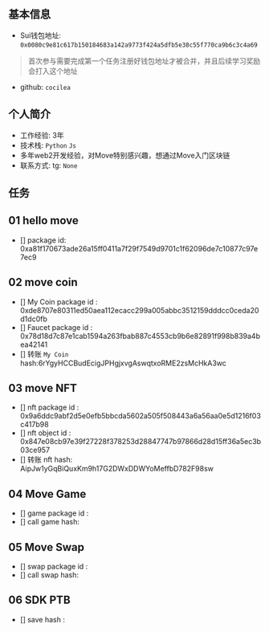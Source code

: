 ## 基本信息
- Sui钱包地址: `0x0080c9e81c617b150184683a142a9773f424a5dfb5e38c55f770ca9b6c3c4a69`
> 首次参与需要完成第一个任务注册好钱包地址才被合并，并且后续学习奖励会打入这个地址
- github: `cocilea`

## 个人简介
- 工作经验: 3年
- 技术栈: `Python` `Js`
- 多年web2开发经验，对Move特别感兴趣，想通过Move入门区块链
- 联系方式: tg: `None` 

## 任务

##   01 hello move  
- [] package id: 0xa81f170673ade26a15ff0411a7f29f7549d9701c1f62096de7c10877c97e7ec9

##   02 move coin
- [] My Coin package id : 0xde8707e80311ed50aea112ecacc299a005abbc3512159dddcc0ceda20d1dc0fb
- [] Faucet package id : 0x78d18d7c87e1cab1594a263fbab887c4553cb9b6e82891f998b839a4bea42141
- [] 转账 `My Coin` hash:6rYgyHCCBudEcigJPHgjxvgAswqtxoRME2zsMcHkA3wc

##   03 move NFT
- [] nft package id : 0x9a6ddc9abf2d5e0efb5bbcda5602a505f508443a6a56aa0e5d1216f03c417b98
- [] nft object id : 0x847e08cb97e39f27228f378253d28847747b97866d28d15ff36a5ec3b03ce957
- [] 转账 nft  hash: AipJw1yGqBiQuxKm9h17G2DWxDDWYoMeffbD782F98sw

##   04 Move Game
- [] game package id :
- [] call game hash:

##   05 Move Swap
- [] swap package id :
- [] call swap hash:

##   06 SDK PTB
- [] save hash :
